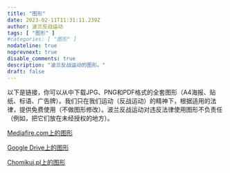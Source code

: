 ```yaml
---
title: "图形"
date: 2023-02-11T11:31:11.239Z
author: 波兰反战运动
tags: [ "图形" ]
#categories: [ "图形" ]
nodateline: true
noprevnext: true
disable_comments: true
description: "波兰反战运动的图形。"
draft: false
---
```

以下是链接，你可以从中下载JPG、PNG和PDF格式的全套图形（A4海报、贴纸、标语、广告牌）。我们只在我们运动（反战运动）的精神下，根据适用的法律，提供免费使用（不做图形修改）。波兰反战运动对违反法律使用图形不负责任（例如，把它们放在未经授权的地方）。


[Mediafire.com上的图形](https://www.mediafire.com/folder/e3mxmi645l5xt/PRA_Grafiki "Mediafire.com上的图形")


[Google Drive上的图形](https://drive.google.com/drive/folders/1BDYCx0L_UFOzLjZZzKfBwUrFdHCovI6R?usp=share_link "Google Drive上的图形")


[Chomikuj.pl上的图形](https://chomikuj.pl/Polski_Ruch_Antywojenny/Grafiki "Chomikuj.pl上的图形")
